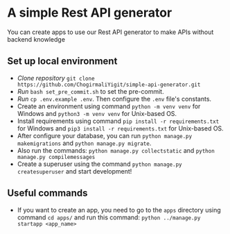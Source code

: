 # A simple Rest API generator

You can create apps to use our Rest API generator to make APIs without backend knowledge

## Set up local environment

- _Clone repository_ `git clone https://github.com/ChogirmaliYigit/simple-api-generator.git`
- _Run_ `bash set_pre_commit.sh` to set the pre-commit.
- _Run_ `cp .env.example .env`. Then configure the `.env` file's constants.
- Create an environment using command `python -m venv venv` for Windows and `python3 -m venv venv` for Unix-based OS.
- Install requirements using command `pip install -r requirements.txt` for Windows and `pip3 install -r requirements.txt` for Unix-based OS.
- After configure your database, you can run `python manage.py makemigrations` and `python manage.py migrate`.
- Also run the commands: `python manage.py collectstatic` and `python manage.py compilemessages`
- Create a superuser using the command `python manage.py createsuperuser` and start development!


## Useful commands
- If you want to create an app, you need to go to the `apps` directory using command `cd apps/` and run this command: `python ../manage.py startapp <app_name>`
